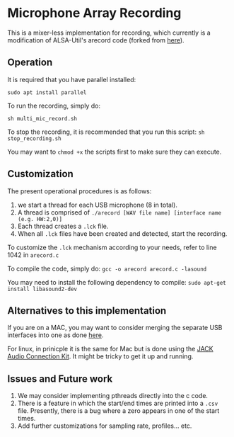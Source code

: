 # Microphone Array Recording

This is a mixer-less implementation for recording, which currently is a modification of ALSA-Util's arecord code (forked from [here](https://github.com/certik/record)).

## Operation

It is required that you have parallel installed:

`sudo apt install parallel`

To run the recording, simply do:

`sh multi_mic_record.sh`

To stop the recording, it is recommended that you run this script:
`sh stop_recording.sh`

You may want to `chmod +x` the scripts first to make sure they can execute.

## Customization

The present operational procedures is as follows:
1. we start a thread for each USB microphone (8 in total).
2. A thread is comprised of `./arecord [WAV file name] [interface name (e.g. HW:2,0)]`
3. Each thread creates a `.lck` file.
4. When all `.lck` files have been created and detected, start the recording.

To customize the `.lck` mechanism according to your needs, refer to line 1042 in `arecord.c`

To compile the code, simply do:
`gcc -o arecord arecord.c -lasound`

You may need to install the following dependency to compile:
`sudo apt-get install libasound2-dev`

## Alternatives to this implementation

If you are on a MAC, you may want to consider merging the separate USB interfaces into one as done [here](https://support.apple.com/en-us/HT202000).

For linux, in prinicple it is the same for Mac but is done using the [JACK Audio Connection Kit](https://jackaudio.org/). It might be tricky to get it up and running.

## Issues and Future work
1. We may consider implementing pthreads directly into the c code.
2. There is a feature in which the start/end times are printed into a `.csv` file. Presently,  there is a bug where a zero appears in one of the start times.
3. Add further customizations for sampling rate, profiles... etc.

